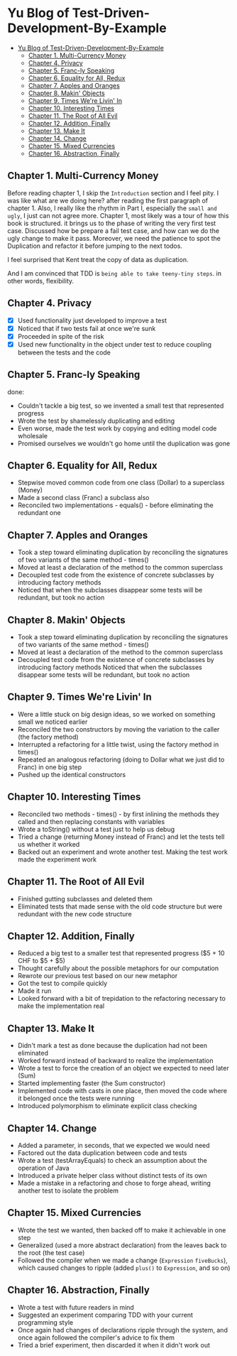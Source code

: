 # Yu Blog of Test-Driven-Development-By-Example
- [Yu Blog of Test-Driven-Development-By-Example](#yu-blog-of-test-driven-development-by-example)
  - [Chapter 1. Multi-Currency Money](#chapter-1-multi-currency-money)
  - [Chapter 4. Privacy](#chapter-4-privacy)
  - [Chapter 5. Franc-ly Speaking](#chapter-5-franc-ly-speaking)
  - [Chapter 6. Equality for All, Redux](#chapter-6-equality-for-all-redux)
  - [Chapter 7. Apples and Oranges](#chapter-7-apples-and-oranges)
  - [Chapter 8. Makin' Objects](#chapter-8-makin-objects)
  - [Chapter 9. Times We're Livin' In](#chapter-9-times-were-livin-in)
  - [Chapter 10. Interesting Times](#chapter-10-interesting-times)
  - [Chapter 11. The Root of All Evil](#chapter-11-the-root-of-all-evil)
  - [Chapter 12. Addition, Finally](#chapter-12-addition-finally)
  - [Chapter 13. Make It](#chapter-13-make-it)
  - [Chapter 14. Change](#chapter-14-change)
  - [Chapter 15. Mixed Currencies](#chapter-15-mixed-currencies)
  - [Chapter 16. Abstraction, Finally](#chapter-16-abstraction-finally)

## Chapter 1. Multi-Currency Money

Before reading chapter 1, I skip the `Introduction` section and I feel pity. I was like what are we doing here? after reading the first paragraph of chapter 1. Also, I really like the rhythm in Part I, especially the `small and ugly`, I just can not agree more. Chapter 1, most likely was a tour of how this book is structured. it brings us to the phase of writing the very first test case. Discussed how be prepare a fail test case, and how can we do the ugly change to make it pass. Moreover, we need the patience to spot the Duplication and refactor it before jumping to the next todos.

I feel surprised that Kent treat the copy of data as duplication.

And I am convinced that TDD is `being able to take teeny-tiny steps`. in other words, flexibility. 

## Chapter 4. Privacy

- [x] Used functionality just developed to improve a test
- [x] Noticed that if two tests fail at once we're sunk 
- [x] Proceeded in spite of the risk
- [x] Used new functionality in the object under test to reduce coupling between the tests and the code

## Chapter 5. Franc-ly Speaking

done:
- Couldn't tackle a big test, so we invented a small test that represented progress
- Wrote the test by shamelessly duplicating and editing
- Even worse, made the test work by copying and editing model code wholesale 
- Promised ourselves we wouldn't go home until the duplication was gone

## Chapter 6. Equality for All, Redux

- Stepwise moved common code from one class (Dollar) to a superclass (Money)
- Made a second class (Franc) a subclass also
- Reconciled two implementations - equals() - before eliminating the redundant one

## Chapter 7. Apples and Oranges

- Took a step toward eliminating duplication by reconciling the signatures of two variants of the same method - times()
- Moved at least a declaration of the method to the common superclass
- Decoupled test code from the existence of concrete subclasses by introducing factory methods 
- Noticed that when the subclasses disappear some tests will be redundant, but took no action

## Chapter 8. Makin' Objects

- Took a step toward eliminating duplication by reconciling the signatures of two variants of the same method - times()
- Moved at least a declaration of the method to the common superclass
- Decoupled test code from the existence of concrete subclasses by introducing factory methods Noticed that when the subclasses disappear some tests will be redundant, but took no action

## Chapter 9. Times We're Livin' In

- Were a little stuck on big design ideas, so we worked on something small we noticed earlier 
- Reconciled the two constructors by moving the variation to the caller (the factory method) 
- Interrupted a refactoring for a little twist, using the factory method in times()
- Repeated an analogous refactoring (doing to Dollar what we just did to Franc) in one big step
- Pushed up the identical constructors

## Chapter 10. Interesting Times
- Reconciled two methods - times() - by first inlining the methods they called and then replacing constants with variables
- Wrote a toString() without a test just to help us debug
- Tried a change (returning Money instead of Franc) and let the tests tell us whether it worked
- Backed out an experiment and wrote another test. Making the test work made the experiment work

## Chapter 11. The Root of All Evil

- Finished gutting subclasses and deleted them
- Eliminated tests that made sense with the old code structure but were redundant with the new code structure

## Chapter 12. Addition, Finally
- Reduced a big test to a smaller test that represented progress ($5 + 10 CHF to $5 + $5) 
- Thought carefully about the possible metaphors for our computation
- Rewrote our previous test based on our new metaphor
- Got the test to compile quickly
- Made it run
- Looked forward with a bit of trepidation to the refactoring necessary to make the implementation real

## Chapter 13. Make It
- Didn't mark a test as done because the duplication had not been eliminated 
- Worked forward instead of backward to realize the implementation
- Wrote a test to force the creation of an object we expected to need later (Sum)
- Started implementing faster (the Sum constructor)
- Implemented code with casts in one place, then moved the code where it belonged once the tests were running
- Introduced polymorphism to eliminate explicit class checking

## Chapter 14. Change

- Added a parameter, in seconds, that we expected we would need
- Factored out the data duplication between code and tests
- Wrote a test (testArrayEquals) to check an assumption about the operation of Java
- Introduced a private helper class without distinct tests of its own
- Made a mistake in a refactoring and chose to forge ahead, writing another test to isolate the problem

## Chapter 15. Mixed Currencies
- Wrote the test we wanted, then backed off to make it achievable in one step
- Generalized (used a more abstract declaration) from the leaves back to the root (the test case)
- Followed the compiler when we made a change (`Expression` `fiveBucks`), which caused changes to ripple (added `plus()` to `Expression`, and so on)

## Chapter 16. Abstraction, Finally
- Wrote a test with future readers in mind
- Suggested an experiment comparing TDD with your current programming style
- Once again had changes of declarations ripple through the system, and once again followed the compiler's advice to fix them
- Tried a brief experiment, then discarded it when it didn't work out